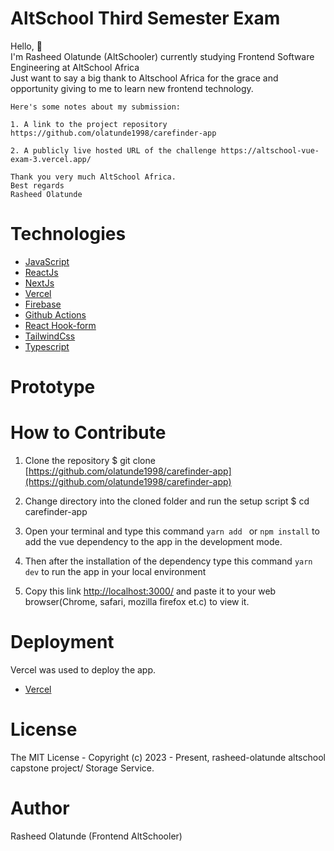 # AltSchool Third Semester Exam

Hello, 👋 \
I'm Rasheed Olatunde (AltSchooler) currently studying Frontend Software Engineering at AltSchool Africa\
Just want to say a big thank to Altschool Africa  for the grace and opportunity giving to me to learn new frontend technology.
```
Here's some notes about my submission:

1. A link to the project repository  https://github.com/olatunde1998/carefinder-app

2. A publicly live hosted URL of the challenge https://altschool-vue-exam-3.vercel.app/ 

Thank you very much AltSchool Africa.
Best regards
Rasheed Olatunde

```
# Technologies 

 + [JavaScript](https://javascript.info/) 
 + [ReactJs](https://react.dev/) 
 + [NextJs](https://nextjs.org/)
 + [Vercel](https://vercel.com/dashboard) 
 + [Firebase](https://firebase.google.com/) 
 + [Github Actions](https://docs.github.com/en/actions/)
 + [React Hook-form](https://react-hook-form.com/) 
 + [TailwindCss](https://tailwindcss.com/) 
 + [Typescript](https://www.typescriptlang.org/) 


# Prototype
<!-- ![Minion](/src/assets/project-img.jpeg) -->
 
# How to Contribute

1. Clone the repository 
$ git clone [https://github.com/olatunde1998/carefinder-app](https://github.com/olatunde1998/carefinder-app)

2. Change directory into the cloned folder and run the setup script
$ cd carefinder-app

3. Open your terminal and type this command `yarn add ` or `npm install` to add the vue dependency to the app in the development mode.

4. Then after the installation of the  dependency type this command  `yarn dev` to run the app in your local environment 

5. Copy this link [http://localhost:3000/](http://localhost:3000/) and paste it to your web browser(Chrome, safari, mozilla firefox et.c) to view it.


# Deployment
Vercel was used to deploy the app. 
 + [Vercel](https://vercel.com/dashboard)

# License
The MIT License - Copyright (c) 2023 - Present, rasheed-olatunde altschool capstone project/  Storage Service.

# Author
Rasheed Olatunde (Frontend AltSchooler)